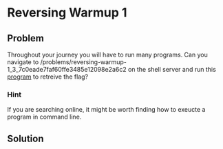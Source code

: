# Reversing Warmup 1

## Problem

Throughout your journey you will have to run many programs. Can you navigate to /problems/reversing-warmup-1_3_7c0eade7faf60ffe3485e12098e2a6c2 on the shell server and run this [program](https://2018shell.picoctf.com/static/40fdfa8d8bce92a4b965c80caf124a4f/run) to retreive the flag?

### Hint

If you are searching online, it might be worth finding how to exeucte a program in command line.

## Solution